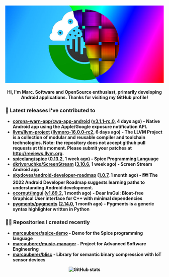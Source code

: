 <p align="center">
	<img src="https://raw.githubusercontent.com/marcauberer/marcauberer/master/images/frontpage-image.jpg">
	<br><br>
	<b>Hi, I'm Marc. Software and OpenSource enthusiast, primarily developing Android applications. Thanks for visiting my GitHub profile!
</p>

### 🚀 Latest releases I've contributed to


- [corona-warn-app/cwa-app-android](https://github.com/corona-warn-app/cwa-app-android) ([v3.1.1-rc.0](https://github.com/corona-warn-app/cwa-app-android/releases/tag/v3.1.1-rc.0), 4 days ago) - Native Android app using the Apple/Google exposure notification API.
- [llvm/llvm-project](https://github.com/llvm/llvm-project) ([llvmorg-16.0.0-rc2](https://github.com/llvm/llvm-project/releases/tag/llvmorg-16.0.0-rc2), 6 days ago) - The LLVM Project is a collection of modular and reusable compiler and toolchain technologies. Note: the repository does not accept github pull requests at this moment. Please submit your patches at http://reviews.llvm.org.
- [spicelang/spice](https://github.com/spicelang/spice) ([0.13.2](https://github.com/spicelang/spice/releases/tag/0.13.2), 1 week ago) - Spice Programming Language
- [dkrivoruchko/ScreenStream](https://github.com/dkrivoruchko/ScreenStream) ([3.10.6](https://github.com/dkrivoruchko/ScreenStream/releases/tag/3.10.6), 1 week ago) - Screen Stream Android app
- [skydoves/android-developer-roadmap](https://github.com/skydoves/android-developer-roadmap) ([1.0.7](https://github.com/skydoves/android-developer-roadmap/releases/tag/1.0.7), 1 month ago) - 🗺 The 2022 Android Developer Roadmap suggests learning paths to understanding Android development.
- [ocornut/imgui](https://github.com/ocornut/imgui) ([v1.89.2](https://github.com/ocornut/imgui/releases/tag/v1.89.2), 1 month ago) - Dear ImGui: Bloat-free Graphical User interface for C&#43;&#43; with minimal dependencies
- [pygments/pygments](https://github.com/pygments/pygments) ([2.14.0](https://github.com/pygments/pygments/releases/tag/2.14.0), 1 month ago) - Pygments is a generic syntax highlighter written in Python

### 👨‍💻 Repositories I created recently
- [marcauberer/spice-demo](https://github.com/marcauberer/spice-demo) - Demo for the Spice programming language
- [marcauberer/music-manager](https://github.com/marcauberer/music-manager) - Project for Advanced Software Engineering
- [marcauberer/blisc](https://github.com/marcauberer/blisc) - Library for semantic binary compression with IoT sensor devices

<p align="center">
	<img src="https://github-readme-stats.vercel.app/api?username=marcauberer&show_icons=true&theme=dark" alt="GitHub stats">
</p>
